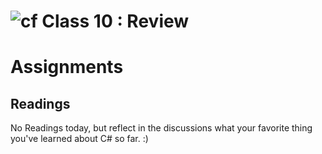 ![cf](http://i.imgur.com/7v5ASc8.png) Class 10 : Review
=====================================


# Assignments

## Readings
No Readings today, but reflect in the discussions what your favorite thing you've learned
about C# so far. :)


